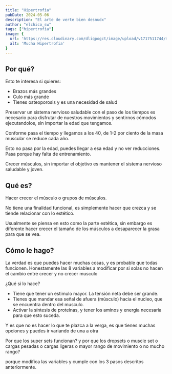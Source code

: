 ```yaml
---
title: "Hipertrofia"
pubDate: 2024-05-06
description: "El arte de verte bien desnudx"
author: "elchico_sw"
tags: ["hipertrofia"]
image: {
  url: 'https://res.cloudinary.com/dliqpogct/image/upload/v1717511744/mysite/pc7jx4dblr8w73ipjpcn.webp',
  alt: 'Mucha Hipertrofia'
}
---
```

## Por qué?

Esto te interesa si quieres:
- Brazos más grandes
- Culo más grande
- Tienes osteoporosis y es una necesidad de salud

Preservar un sistema nervioso saludable con el paso de los tiempos es necesario para disfrutar de nuestros movimientos y sentirnos cómodos ejecutandolos, sin importar la edad que tengamos.

Conforme pasa el tiempo y llegamos a los 40, de 1-2 por ciento de la masa muscular se reduce cada año.

Esto no pasa por la edad, puedes llegar a esa edad y no ver reducciones. Pasa porque hay falta de entrenamiento.

Crecer músculos, sin importar el objetivo es mantener el sistema nervioso saludable y joven.

## Qué es?

Hacer crecer el músculo o grupos de músculos.

No tiene una finalidad funcional, es simplemente hacer que crezca y se tiende relacionar con lo estético.

Usualmente se piensa en esto como la parte estética, sin embargo es diferente hacer crecer el tamaño de los músculos a desaparecer la grasa para que se vea.

## Cómo le hago?

La verdad es que puedes hacer muchas cosas, y es probable que todas funcionen. Honestamente las 8 variables a modificar por si solas no hacen el cambio entre crecer y no crecer musculo

¿Qué si lo hace?

- Tiene que tener un estimulo mayor. La tensión neta debe ser grande.
- Tienes que mandar esa señal de afuera (músculo) hacia el nucleo, que se encuentra dentro del musculo.
- Activar la síntesis de proteínas, y tener los aminos y energía necesaria para que esto suceda.

Y es que no es hacer lo que te plazca a la verga, es que tienes muchas opciones y puedes ir variando de una a otra

Por que los super sets funcionan? y por que los dropsets o muscle set o cargas pesadas o cargas ligeras o mayor rango de movimiento o no mucho rango?

porque modifica las variables y cumple con los 3 pasos descritos anteriormente.
